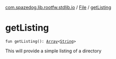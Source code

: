 [com.spazedog.lib.rootfw.stdlib.io](../index.md) / [File](index.md) / [getListing](.)

# getListing

`fun getListing(): `[`Array`](https://kotlinlang.org/api/latest/jvm/stdlib/kotlin/-array/index.html)`<`[`String`](https://kotlinlang.org/api/latest/jvm/stdlib/kotlin/-string/index.html)`>`

This will provide a simple listing of a directory

